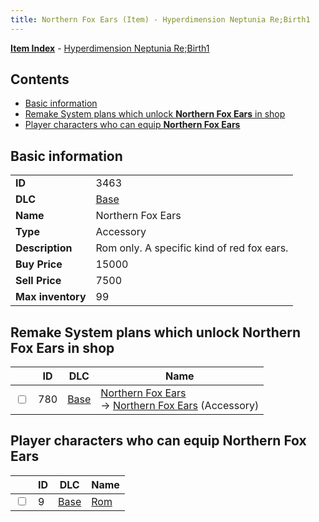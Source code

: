 ```yaml
---
title: Northern Fox Ears (Item) - Hyperdimension Neptunia Re;Birth1
---
```


[**Item Index**](/neptunia/rb1/item/index.html) - [Hyperdimension Neptunia Re;Birth1](/neptunia/rb1)

## Contents

- [Basic information](#basic-information)
- [Remake System plans which unlock **Northern Fox Ears** in shop](#remake-system-plans-which-unlock-northern-fox-ears-in-shop)
- [Player characters who can equip **Northern Fox Ears**](#player-characters-who-can-equip-northern-fox-ears)
## Basic information

|   |   |
| -- | -- |
| **ID** | 3463 |
| **DLC** | [Base](/neptunia/rb1/dlc/1-base.html) |
| **Name** | Northern Fox Ears |
| **Type** | Accessory |
| **Description** | Rom only. A specific kind of red fox ears. |
| **Buy Price** | 15000 |
| **Sell Price** | 7500 |
| **Max inventory** | 99 |


## Remake System plans which unlock **Northern Fox Ears** in shop

|    | ID | DLC | Name |
| -- | -- | --- | ---- |
| <input type="checkbox" id="rb1-remake-1-780" class="trackbox" /> | 780 | [Base](/neptunia/rb1/dlc/1-base.html) | [Northern Fox Ears](/neptunia/rb1/remake/1-780-northern-fox-ears.html)<br /> → [Northern Fox Ears](/neptunia/rb1/item/1-3463-northern-fox-ears.html) (Accessory) |


## Player characters who can equip **Northern Fox Ears**

|    | ID | DLC | Name |
| -- | -- | --- | ---- |
| <input type="checkbox" id="rb1-player-1-9" class="trackbox" /> | 9 | [Base](/neptunia/rb1/dlc/1-base.html) | [Rom](/neptunia/rb1/player/1-9-rom.html) |
